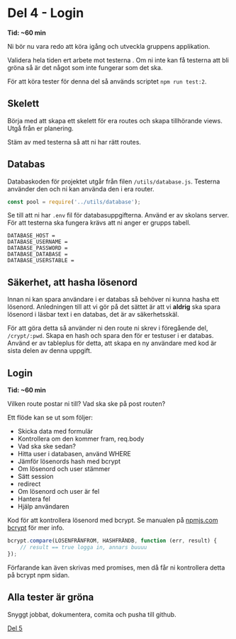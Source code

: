 # Del 4 - Login

**Tid: ~60 min**

Ni bör nu vara redo att köra igång och utveckla gruppens applikation.

Validera hela tiden ert arbete mot testerna . Om ni inte kan få testerna att bli gröna så är det något som inte fungerar som det ska.

För att köra tester för denna del så används scriptet `npm run test:2`.

## Skelett

Börja med att skapa ett skelett för era routes och skapa tillhörande views.
Utgå från er planering.

Stäm av med testerna så att ni har rätt routes.

## Databas

Databaskoden för projektet utgår från filen `/utils/database.js`.
Testerna använder den och ni kan använda den i era router.

```js
const pool = require('../utils/database');
```

Se till att ni har `.env` fil för databasuppgifterna. Använd er av skolans server. För att testerna ska fungera krävs att ni anger er grupps tabell.

```
DATABASE_HOST =
DATABASE_USERNAME =
DATABASE_PASSWORD =
DATABASE_DATABASE =
DATABASE_USERSTABLE =
```

## Säkerhet, att hasha lösenord

Innan ni kan spara användare i er databas så behöver ni kunna hasha ett lösenord. Anledningen till att vi gör på det sättet är att vi **aldrig** ska spara lösenord i läsbar text i en databas, det är av säkerhetsskäl.

För att göra detta så använder ni den route ni skrev i föregående del, `/crypt/:pwd`.
Skapa en hash och spara den för er testuser i er databas. Använd er av tableplus för detta, att skapa en ny användare med kod är sista delen av denna uppgift.

## Login

**Tid: ~60 min**

Vilken route postar ni till?
Vad ska ske på post routen?

Ett flöde kan se ut som följer:

-   Skicka data med formulär
-   Kontrollera om den kommer fram, req.body
-   Vad ska ske sedan?
-   Hitta user i databasen, använd WHERE
-   Jämför lösenords hash med bcrypt
-   Om lösenord och user stämmer
-   Sätt session
-   redirect
-   Om lösenord och user är fel
-   Hantera fel
-   Hjälp användaren

Kod för att kontrollera lösenord med bcrypt. Se manualen på [npmjs.com bcrypt](https://www.npmjs.com/package/bcrypt) för mer info.

```js
bcrypt.compare(LÖSENFRÅNFROM, HASHFRÅNDB, function (err, result) {
    // result == true logga in, annars buuuu
});
```

Förfarande kan även skrivas med promises, men då får ni kontrollera detta på bcrypt npm sidan.

## Alla tester är gröna

Snyggt jobbat, dokumentera, comita och pusha till github.

[Del 5](del5.md)
